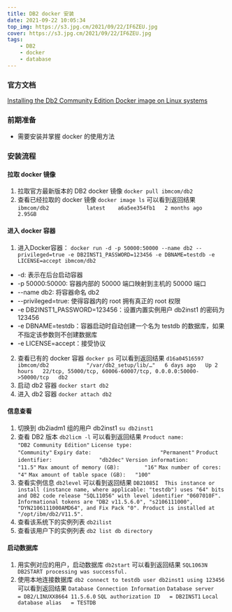 ```yaml
---
title: DB2 docker 安装
date: 2021-09-22 10:05:34
top_img: https://s3.jpg.cm/2021/09/22/IF6ZEU.jpg
cover: https://s3.jpg.cm/2021/09/22/IF6ZEU.jpg
tags: 
    - DB2
    - docker
    - database
---
```


### 官方文档
[Installing the Db2 Community Edition Docker image on Linux systems](https://www.ibm.com/support/producthub/db2/docs/content/SSEPGG_11.5.0/com.ibm.db2.luw.db2u_openshift.doc/doc/t_install_db2CE_linux_img.html)

### 前期准备
- 需要安装并掌握 docker 的使用方法

### 安装流程
#### 拉取 docker 镜像
1. 拉取官方最新版本的 DB2 docker 镜像
`docker pull ibmcom/db2`
2. 查看已经拉取的 docker 镜像
`docker image ls`
可以看到返回结果
`ibmcom/db2            latest    a6a5ee354fb1   2 months ago   2.95GB`
#### 进入 docker 容器
1. 进入Docker容器：
`docker run -d -p 50000:50000 --name db2 --privileged=true -e DB2INST1_PASSWORD=123456 -e DBNAME=testdb -e LICENSE=accept ibmcom/db2`
* -d: 表示在后台启动容器
* -p 50000:50000: 容器内部的 50000 端口映射到主机的 50000 端口
* --name db2: 将容器命名 db2
* --privileged=true: 使得容器内的 root 拥有真正的 root 权限
* -e DB2INST1_PASSWORD=123456：设置内置实例用户 db2inst1 的密码为 123456
* -e DBNAME=testdb：容器启动时自动创建一个名为 testdb 的数据库，如果不指定该参数则不创建数据库
* -e LICENSE=accept：接受协议
2. 查看已有的 docker 容器
`docker ps`
可以看到返回结果
`d16a04516597   ibmcom/db2            "/var/db2_setup/lib/…"   6 days ago   Up 2 hours   22/tcp, 55000/tcp, 60006-60007/tcp, 0.0.0.0:50000->50000/tcp   db2`
3. 启动 db2 容器
`docker start db2`
4. 进入 db2 容器
`docker attach db2`
#### 信息查看
1. 切换到 db2iadm1 组的用户 db2inst1 
`su db2inst1`
2. 查看 DB2 版本
`db2licm -l`
可以看到返回结果
`Product name:                     "DB2 Community Edition"`
`License type:                     "Community"`
`Expiry date:                      "Permanent"`
`Product identifier:               "db2dec"`
`Version information:              "11.5"`
`Max amount of memory (GB):        "16"`
`Max number of cores:              "4"`
`Max amount of table space (GB):   "100"`
3. 查看实例信息
`db2level`
可以看到返回结果
`DB21085I  This instance or install (instance name, where applicable:
"testdb") uses "64" bits and DB2 code release "SQL11056" with level
identifier "0607010F".
Informational tokens are "DB2 v11.5.6.0", "s2106111000", "DYN2106111000AMD64",
and Fix Pack "0".
Product is installed at "/opt/ibm/db2/V11.5".`
4. 查看该系统下的实例列表
`db2ilist`
5. 查看该用户下的实例列表
`db2 list db directory`
#### 启动数据库
1. 用实例对应的用户，启动数据库
`db2start`
可以看到返回结果
`SQL1063N  DB2START processing was successful.`
2. 使用本地连接数据库
`db2 connect to testdb user db2inst1 using 123456`
可以看到返回结果
`Database Connection Information`
`Database server        = DB2/LINUXX8664 11.5.6.0`
`SQL authorization ID   = DB2INST1`
`Local database alias   = TESTDB`
